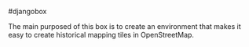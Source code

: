 #djangobox

The main purposed of this box is to create an environment that makes it easy to create historical mapping tiles in OpenStreetMap.


